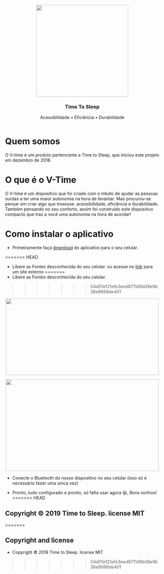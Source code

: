 <p align="center">
    <a href="https:TimeToSleepBR.github.io">
        <img src="https://github.com/TimeToSleepBR/TimeToSleepBR.github.io/blob/master/img/logo_oficial_tts.png" width="300">
    </a>
</p>

<h3 align="center">Time To Sleep</h3>

<p align="center">Acessibilidade • Eficiência • Durabilidade</p>

<p align="center">
    <a href="https://travis-ci.com/Dogfalo/materialize">
        <img src="https://img.shields.io/aur/license/pac" alt="">
    </a>
</p>

# Quem somos 
O V-time é um produto pertencente a Time to Sleep, que iniciou este projeto em dezembro de 2018.

# O que é o V-Time
O V-time é um dispositivo que foi criado com o intuito de ajudar as pessoas surdas a ter uma maior autonomia na hora de levantar. Mas procurou-se pensar em criar algo que troxesse: acessibilidade, eficiência e durabilidade. Também pensando no seu conforto, assim foi construido este dispositivo compacto que traz a você uma autonomia na hora de acordar!

# Como instalar o aplicativo

- Primeiramente faça <a href="https://github.com/TimeToSleepBR/TimeToSleepBR.github.io/raw/master/download/tts.apk">download</a> do aplicativo para o seu celular.

<<<<<<< HEAD
- Libere as Fontes desconhecida do seu celular. ou acesse no <a href="https://www.tudocelular.com/curiosidade/noticias/n139751/como-instalar-apps-fontes-desconhecidas-android.html">link</a> para um site externo
=======
- Libere as Fontes desconhecida do seu celular.
>>>>>>> 04d01ef21efe3eed8711d9b08e9b36e8668de401

<p align="center">
    <img  src="https://t.tudocdn.net/385044?w=660&h=392" width="500" height="250"> </img>
</p>
<p align="center">
    <img align="center" src="https://t.tudocdn.net/385042?w=660&h=551" width="500" height="300"> </img>
</p>

- Conecte o Bluetooth do nosso dispositivo no seu celular (isso só é necessário fazer uma unica vez)

- Pronto, tudo configurado e pronto, só falta usar agora 😃, Bons sonhos!
<<<<<<< HEAD

## Copyright © 2019 Time to Sleep. license MIT

=======

## Copyright and license
- Copyright © 2019 Time to Sleep. license MIT
>>>>>>> 04d01ef21efe3eed8711d9b08e9b36e8668de401
